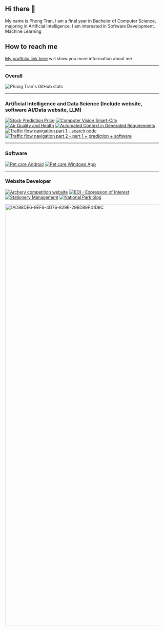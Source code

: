 

## Hi there 👋
My name is Phong Tran, I am a final year in Bachelor of Computer Science, majoring in Artificial Intelligence. I am interested in Software Development. Machine Learning

## How to reach me
[My portfolio link here](https://phonghaitran.com) will show you more information about me

---

### Overall
![Phong Tran's GitHub stats](https://github-readme-stats.vercel.app/api?username=Phonginhere&show_icons=true)

---

### Artificial Intelligence and Data Science (Include website, software AI/Data website, LLM)
[![Stock Prediction Price](https://github-readme-stats.vercel.app/api/pin/?username=Phonginhere&repo=stock_prediction_price&show_owner=True)](https://github.com/Phonginhere/stock_prediction_price)
[![Computer Vision Smart-City](https://github-readme-stats.vercel.app/api/pin/?username=Phonginhere&repo=cos40007-team&show_owner=True)](https://github.com/Phonginhere/cos40007-team)
[![Air Quality and Health](https://github-readme-stats.vercel.app/api/pin/?username=Phonginhere&repo=cos30049&show_owner=True)](https://github.com/Phonginhere/cos30049)
[![Automated Context in Generated Requirements](https://github-readme-stats.vercel.app/api/pin/?username=Phonginhere&repo=cos40006&show_owner=True)](https://github.com/Phonginhere/cos40006)
[![Traffic flow navigation part 1 - search node](https://github-readme-stats.vercel.app/api/pin/?username=Phonginhere&repo=cos30019&show_owner=True)](https://github.com/Phonginhere/cos30019)
[![Traffic flow navigation part 2 - part 1 + prediction + software](https://github-readme-stats.vercel.app/api/pin/?username=PinkBro05&repo=COS30019-Assignment2B-ML-DL&show_owner=False)](https://github.com/PinkBro05/COS30019-Assignment2B-ML-DL)

---

### Software
[![Pet care Android](https://github-readme-stats.vercel.app/api/pin/?username=Phonginhere&repo=projectPetCare&show_owner=True)](https://github.com/Phonginhere/projectPetCare)
[![Pet care Windows App](https://github-readme-stats.vercel.app/api/pin/?username=Phonginhere&repo=Java_Project_2_Pet_Care_Desktop&show_owner=True)](https://github.com/Phonginhere/Java_Project_2_Pet_Care_Desktop)

---

### Website Developer
[![Archery competition website](https://github-readme-stats.vercel.app/api/pin/?username=Phonginhere&repo=cos20031&show_owner=True)](https://github.com/Phonginhere/cos20031)
[![EOI - Expression of Interest](https://github-readme-stats.vercel.app/api/pin/?username=Phonginhere&repo=assgn2-citp&show_owner=True)](https://github.com/Phonginhere/assgn2-citp)
[![Stationery Management](https://github-readme-stats.vercel.app/api/pin/?username=Phonginhere&repo=Stationery-Web-ENG&show_owner=True)](https://github.com/Phonginhere/Stationery-Web-ENG)
[![National Park blog](https://github-readme-stats.vercel.app/api/pin/?username=Phonginhere&repo=National-Park-web-Vietnamese-Version&show_owner=True)](https://github.com/Phonginhere/National-Park-web-Vietnamese-Version)

<img width="1378" height="1378" alt="1AD88DE6-9EF6-4D76-829E-29BD89F41D9C" src="https://github.com/user-attachments/assets/a9743730-965c-41fe-be39-866c91638beb" />
<!--
**Phonginhere/Phonginhere** is a ✨ _special_ ✨ repository because its `README.md` (this file) appears on your GitHub profile.

Here are some ideas to get you started:

- 🔭 I’m currently working on ...
- 🌱 I’m currently learning ...
- 👯 I’m looking to collaborate on ...
- 🤔 I’m looking for help with ...
- 💬 Ask me about ...
- 📫 How to reach me: ...
- 😄 Pronouns: ...
- ⚡ Fun fact: ...
-->
